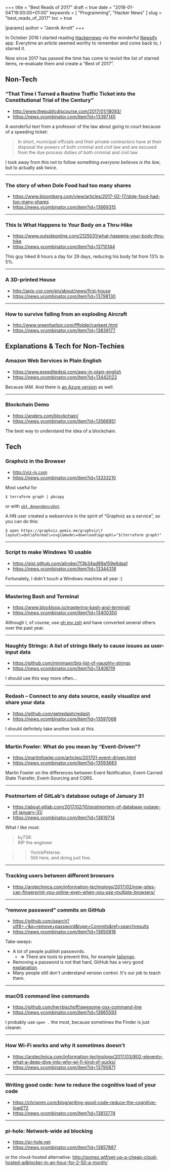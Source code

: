 +++
title = "Best Reads of 2017"
draft = true
date = "2018-01-04T19:00:00+01:00"
keywords = [ "Programming", "Hacker News" ]
slug = "best_reads_of_2017"
toc = true

[params]
  author = "Jannik Arndt"
+++

In October 2016 I started reading [Hackernews](https://news.ycombinator.com/best) via the wonderful [Newsify](https://newsify.co) app. Everytime an article seemed worthy to remember and come back to, I starred it.

Now since 2017 has passed the time has come to revisit the list of starred items, re-evaluate them and create a “Best of 2017”.

<!--more-->

## Non-Tech

### “That Time I Turned a Routine Traffic Ticket into the Constitutional Trial of the Century”

* <http://www.thepublicdiscourse.com/2017/01/18093/>
* <https://news.ycombinator.com/item?id=13397145>

A wonderful text from a professor of the law about going to court because of a speeding ticket:

> In short, municipal officials and their private contractors have at their disposal the powers of both criminal and civil law and are excused from the due process duties of both criminal and civil law.

I took away from this not to follow something _everyone believes is the law_, but to actually ask twice.

---

### The story of when Dole Food had too many shares

* <https://www.bloomberg.com/view/articles/2017-02-17/dole-food-had-too-many-shares>
* <https://news.ycombinator.com/item?id=13669315>

---

### This Is What Happens to Your Body on a Thru-Hike

* <https://www.outsideonline.com/2125031/what-happens-your-body-thru-hike>
* <https://news.ycombinator.com/item?id=13710144>

This guy hiked 8 hours a day for 29 days, reducing his body fat from 13% to 5%.

---

### A 3D-printed House

* <http://apis-cor.com/en/about/news/first-house>
* <https://news.ycombinator.com/item?id=13798130>

---

### How to survive falling from an exploding Aircraft

* <http://www.greenharbor.com/fffolder/carkeet.html>
* <https://news.ycombinator.com/item?id=13839177>












## Explanations & Tech for Non-Techies

### Amazon Web Services in Plain English

* <https://www.expeditedssl.com/aws-in-plain-english>
* <https://news.ycombinator.com/item?id=13442022>

Because IAM. And there is [an Azure version](https://www.expeditedssl.com/azure-in-plain-english) as well.

---

### Blockchain Demo

* <https://anders.com/blockchain/>
* <https://news.ycombinator.com/item?id=13566951>

The best way to understand the idea of a blockchain.










## Tech

### Graphviz in the Browser

* <http://viz-js.com>
* <https://news.ycombinator.com/item?id=13333210>

Most useful for

```shell
$ terraform graph | pbcopy
```

or with [`sbt dependencyDot`](https://github.com/jrudolph/sbt-dependency-graph).

A HN user created a webservice in the spirit of “Graphviz as a service”, so you can do this:

```shell
$ open https://graphviz.gomix.me/graphviz\?layout\=dot\&format\=svg\&mode\=download\&graph\="$(terraform graph)"
```

---

### Script to make Windows 10 usable

* <https://gist.github.com/alirobe/7f3b34ad89a159e6daa1>
* <https://news.ycombinator.com/item?id=13344318>

Fortunately, I didn't touch a Windows machine all year :)

---


### Mastering Bash and Terminal

* <https://www.blockloop.io/mastering-bash-and-terminal/>
* <https://news.ycombinator.com/item?id=13400350>

Although I, of course, use [oh my zsh](http://ohmyz.sh) and have converted several others over the past year.

---

### Naughty Strings: A list of strings likely to cause issues as user-input data

* <https://github.com/minimaxir/big-list-of-naughty-strings>
* <https://news.ycombinator.com/item?id=13406119>

I should use this way more often…

---



### Redash – Connect to any data source, easily visualize and share your data

* <https://github.com/getredash/redash>
* <https://news.ycombinator.com/item?id=13597068>

I should definitely take another look at this.

---

### Martin Fowler: What do you mean by “Event-Driven”?

* <https://martinfowler.com/articles/201701-event-driven.html>
* <https://news.ycombinator.com/item?id=13593683>

Martin Fowler on the differences between Event Notification, Event-Carried State Transfer, Event-Sourcing and CQRS.

---

### Postmortem of GitLab's database outage of January 31

* <https://about.gitlab.com/2017/02/10/postmortem-of-database-outage-of-january-31/>
* <https://news.ycombinator.com/item?id=13619714>

What I like most:

> ky738: <br> RIP the engineer <br>

> > YorickPeterse: <br>
> > Still here, and doing just fine.

---

### Tracking users between different browsers

* <https://arstechnica.com/information-technology/2017/02/now-sites-can-fingerprint-you-online-even-when-you-use-multiple-browsers/>

---

### “remove password” commits on GitHub

* <https://github.com/search?utf8=✓&q=remove+password&type=Commits&ref=searchresults>
* <https://news.ycombinator.com/item?id=13650818>

Take-aways:

* A lot of people publish passwords.
  * => There are tools to prevent this, for example [talisman](https://github.com/thoughtworks/talisman/blob/master/README.md).
* Removing a password is not that hard, GitHub has a very good [explanation](https://help.github.com/articles/removing-sensitive-data-from-a-repository/).
* Many people still don't understand version control. It's our job to teach them.

---

### macOS command line commands

* <https://github.com/herrbischoff/awesome-osx-command-line>
* <https://news.ycombinator.com/item?id=13665593>

I probably use `open .` the most, because sometimes the Finder is just cleaner.

---

### How Wi-Fi works and why it sometimes doesn't

* <https://arstechnica.com/information-technology/2017/03/802-eleventy-what-a-deep-dive-into-why-wi-fi-kind-of-sucks/>
* <https://news.ycombinator.com/item?id=13790871>

---

### Writing good code: how to reduce the cognitive load of your code

* <https://chrismm.com/blog/writing-good-code-reduce-the-cognitive-load/?2>
* <https://news.ycombinator.com/item?id=13813774>

---

### pi-hole: Network-wide ad blocking

* <https://pi-hole.net>
* <https://news.ycombinator.com/item?id=13857887>

or the cloud-hosted alternative: <http://gomez.wtf/set-up-a-cheap-cloud-hosted-adblocker-in-an-hour-for-2-50-a-month/>